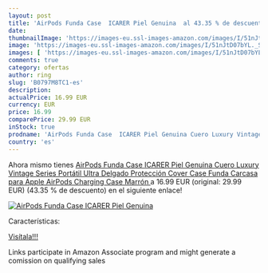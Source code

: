 ```yaml
---
layout: post
title: 'AirPods Funda Case  ICARER Piel Genuina  al 43.35 % de descuento'
date: 
thumbnailImage: 'https://images-eu.ssl-images-amazon.com/images/I/51nJtD07bYL._SL200_.jpg'
image: 'https://images-eu.ssl-images-amazon.com/images/I/51nJtD07bYL._SL200_.jpg'
images: [ 'https://images-eu.ssl-images-amazon.com/images/I/51nJtD07bYL._SL200_.jpg' ]
comments: true
category: ofertas
author: ring
slug: 'B0797M8TC1-es'
description:
actualPrice: 16.99 EUR
currency: EUR
price: 16.99
comparePrice: 29.99 EUR
inStock: true
prodname: 'AirPods Funda Case  ICARER Piel Genuina Cuero Luxury Vintage Series Portátil Ultra Delgado Protección Cover Case Funda Carcasa para Apple AirPods Charging Case  Marrón '
country: 'es'
---
```


Ahora mismo tienes [AirPods Funda Case  ICARER Piel Genuina Cuero Luxury Vintage Series Portátil Ultra Delgado Protección Cover Case Funda Carcasa para Apple AirPods Charging Case  Marrón ](https://www.amazon.es/dp/B0797M8TC1/?tag=tolees-21) a 16.99 EUR (original: 29.99 EUR) (43.35 %  de descuento) en el siguiente enlace!

[![AirPods Funda Case  ICARER Piel Genuina ](https://images-eu.ssl-images-amazon.com/images/I/51nJtD07bYL._SL200_.jpg)](https://www.amazon.es/dp/B0797M8TC1/?tag=tolees-21)

Características:


[Visítala!!!](https://www.amazon.es/dp/B0797M8TC1/?tag=tolees-21)

Links participate in Amazon Associate program and might generate a comission on qualifying sales

